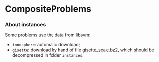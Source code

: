 # CompositeProblems

### About instances

Some problems use the data from [libsvm](https://www.csie.ntu.edu.tw/~cjlin/libsvmtools/datasets/):
- `ionosphere`: automatic download;
- `gisette`: download by hand of file [gisette_scale.bz2](https://www.csie.ntu.edu.tw/~cjlin/libsvmtools/datasets/binary/gisette_scale.bz2), which should be decompressed in folder `instances`.